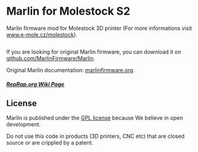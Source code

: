 # Marlin for Molestock S2

Marlin firmware mod for Molestock 3D printer (For more informations visit www.e-mole.cz/molestock).

<img src="http://www.e-mole.cz/sites/default/files/pictures/e-mole-molestock-3d_printer.jpg" alt="">

If you are looking for original Marlin firmware, you can download it on [github.com/MarlinFirmware/Marlin](https://github.com/MarlinFirmware/Marlin).

Original Marlin documentation: [marlinfirmware.org](http://www.marlinfirmware.org).

##### [RepRap.org Wiki Page](http://reprap.org/wiki/Marlin)

## License

Marlin is published under the [GPL license](/Documentation/COPYING.md) because We believe in open development.

Do not use this code in products (3D printers, CNC etc) that are closed source or are crippled by a patent.



